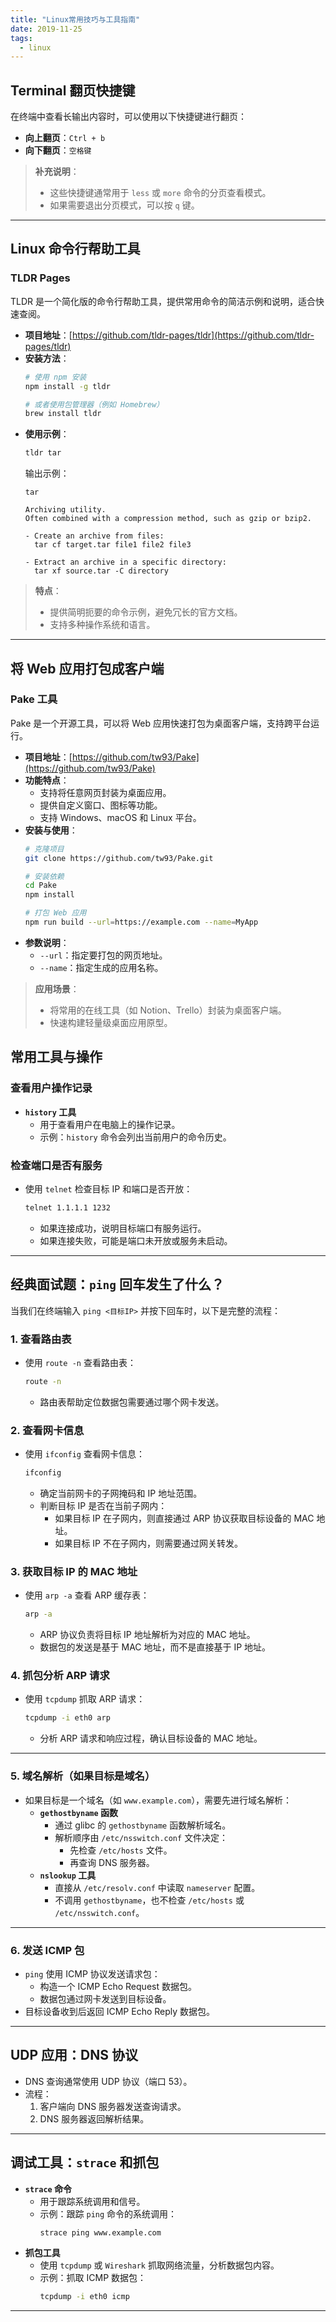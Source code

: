 ```yaml
---
title: "Linux常用技巧与工具指南"
date: 2019-11-25
tags:
  - linux
---
```


## Terminal 翻页快捷键

在终端中查看长输出内容时，可以使用以下快捷键进行翻页：

- **向上翻页**：`Ctrl + b`
- **向下翻页**：`空格键`

> **补充说明**：
>
> - 这些快捷键通常用于 `less` 或 `more` 命令的分页查看模式。
> - 如果需要退出分页模式，可以按 `q` 键。

---

## Linux 命令行帮助工具

### TLDR Pages

TLDR 是一个简化版的命令行帮助工具，提供常用命令的简洁示例和说明，适合快速查阅。

- **项目地址**：[https://github.com/tldr-pages/tldr](https://github.com/tldr-pages/tldr)
- **安装方法**：
  ```bash
  # 使用 npm 安装
  npm install -g tldr

  # 或者使用包管理器（例如 Homebrew）
  brew install tldr
  ```
- **使用示例**：
  ```bash
  tldr tar
  ```
  输出示例：
  ```plaintext
  tar

  Archiving utility.
  Often combined with a compression method, such as gzip or bzip2.

  - Create an archive from files:
    tar cf target.tar file1 file2 file3

  - Extract an archive in a specific directory:
    tar xf source.tar -C directory
  ```

> **特点**：
>
> - 提供简明扼要的命令示例，避免冗长的官方文档。
> - 支持多种操作系统和语言。

---

## 将 Web 应用打包成客户端

### Pake 工具

Pake 是一个开源工具，可以将 Web 应用快速打包为桌面客户端，支持跨平台运行。

- **项目地址**：[https://github.com/tw93/Pake](https://github.com/tw93/Pake)
- **功能特点**：
  - 支持将任意网页封装为桌面应用。
  - 提供自定义窗口、图标等功能。
  - 支持 Windows、macOS 和 Linux 平台。
- **安装与使用**：
  ```bash
  # 克隆项目
  git clone https://github.com/tw93/Pake.git

  # 安装依赖
  cd Pake
  npm install

  # 打包 Web 应用
  npm run build --url=https://example.com --name=MyApp
  ```
- **参数说明**：
  - `--url`：指定要打包的网页地址。
  - `--name`：指定生成的应用名称。

> **应用场景**：
>
> - 将常用的在线工具（如 Notion、Trello）封装为桌面客户端。
> - 快速构建轻量级桌面应用原型。



## 常用工具与操作

### 查看用户操作记录
- **`history` 工具**  
  - 用于查看用户在电脑上的操作记录。  
  - 示例：`history` 命令会列出当前用户的命令历史。

### 检查端口是否有服务
- 使用 `telnet` 检查目标 IP 和端口是否开放：
  ```bash
  telnet 1.1.1.1 1232
  ```
  - 如果连接成功，说明目标端口有服务运行。
  - 如果连接失败，可能是端口未开放或服务未启动。

---

## 经典面试题：`ping` 回车发生了什么？

当我们在终端输入 `ping <目标IP>` 并按下回车时，以下是完整的流程：

### 1. 查看路由表
- 使用 `route -n` 查看路由表：
  ```bash
  route -n
  ```
  - 路由表帮助定位数据包需要通过哪个网卡发送。

### 2. 查看网卡信息
- 使用 `ifconfig` 查看网卡信息：
  ```bash
  ifconfig
  ```
  - 确定当前网卡的子网掩码和 IP 地址范围。
  - 判断目标 IP 是否在当前子网内：
    - 如果目标 IP 在子网内，则直接通过 ARP 协议获取目标设备的 MAC 地址。
    - 如果目标 IP 不在子网内，则需要通过网关转发。

### 3. 获取目标 IP 的 MAC 地址
- 使用 `arp -a` 查看 ARP 缓存表：
  ```bash
  arp -a
  ```
  - ARP 协议负责将目标 IP 地址解析为对应的 MAC 地址。
  - 数据包的发送是基于 MAC 地址，而不是直接基于 IP 地址。

### 4. 抓包分析 ARP 请求
- 使用 `tcpdump` 抓取 ARP 请求：
  ```bash
  tcpdump -i eth0 arp
  ```
  - 分析 ARP 请求和响应过程，确认目标设备的 MAC 地址。

---

### 5. 域名解析（如果目标是域名）
- 如果目标是一个域名（如 `www.example.com`），需要先进行域名解析：
  - **`gethostbyname` 函数**  
    - 通过 glibc 的 `gethostbyname` 函数解析域名。
    - 解析顺序由 `/etc/nsswitch.conf` 文件决定：
      - 先检查 `/etc/hosts` 文件。
      - 再查询 DNS 服务器。
  - **`nslookup` 工具**  
    - 直接从 `/etc/resolv.conf` 中读取 `nameserver` 配置。
    - 不调用 `gethostbyname`，也不检查 `/etc/hosts` 或 `/etc/nsswitch.conf`。

---

### 6. 发送 ICMP 包
- `ping` 使用 ICMP 协议发送请求包：
  - 构造一个 ICMP Echo Request 数据包。
  - 数据包通过网卡发送到目标设备。
- 目标设备收到后返回 ICMP Echo Reply 数据包。

---

## UDP 应用：DNS 协议
- DNS 查询通常使用 UDP 协议（端口 53）。
- 流程：
  1. 客户端向 DNS 服务器发送查询请求。
  2. DNS 服务器返回解析结果。

---

## 调试工具：`strace` 和抓包
- **`strace` 命令**  
  - 用于跟踪系统调用和信号。
  - 示例：跟踪 `ping` 命令的系统调用：
    ```bash
    strace ping www.example.com
    ```
- **抓包工具**  
  - 使用 `tcpdump` 或 `Wireshark` 抓取网络流量，分析数据包内容。
  - 示例：抓取 ICMP 数据包：
    ```bash
    tcpdump -i eth0 icmp
    ```

---